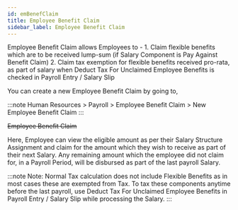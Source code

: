 ```yaml
---
id: emBenefClaim
title: Employee Benefit Claim
sidebar_label: Employee Benefit Claim
---
```


Employee Benefit Claim allows Employees to - 1. Claim flexible benefits which are to be received lump-sum (if Salary Component is Pay Against Benefit Claim) 2. Claim tax exemption for flexible benefits received pro-rata, as part of salary when Deduct Tax For Unclaimed Employee Benefits is checked in Payroll Entry / Salary Slip

You can create a new Employee Benefit Claim by going to,

:::note
Human Resources > Payroll > Employee Benefit Claim > New Employee Benefit Claim
:::

~~Employee Benefit Claim~~

Here, Employee can view the eligible amount as per their Salary Structure Assignment and claim for the amount which they wish to receive as part of their next Salary. Any remaining amount which the employee did not claim for, in a Payroll Period, will be disbursed as part of the last payroll Salary.

:::note
Note: Normal Tax calculation does not include Flexible Benefits as in most cases these are exempted from Tax. To tax these components anytime before the last payroll, use Deduct Tax For Unclaimed Employee Benefits in Payroll Entry / Salary Slip while processing the Salary.
:::

